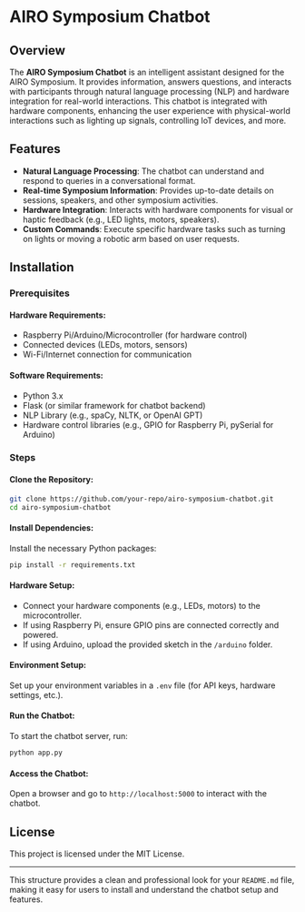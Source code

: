 
# AIRO Symposium Chatbot

## Overview
The **AIRO Symposium Chatbot** is an intelligent assistant designed for the AIRO Symposium. It provides information, answers questions, and interacts with participants through natural language processing (NLP) and hardware integration for real-world interactions. This chatbot is integrated with hardware components, enhancing the user experience with physical-world interactions such as lighting up signals, controlling IoT devices, and more.

## Features
- **Natural Language Processing**: The chatbot can understand and respond to queries in a conversational format.
- **Real-time Symposium Information**: Provides up-to-date details on sessions, speakers, and other symposium activities.
- **Hardware Integration**: Interacts with hardware components for visual or haptic feedback (e.g., LED lights, motors, speakers).
- **Custom Commands**: Execute specific hardware tasks such as turning on lights or moving a robotic arm based on user requests.

## Installation

### Prerequisites

#### Hardware Requirements:
- Raspberry Pi/Arduino/Microcontroller (for hardware control)
- Connected devices (LEDs, motors, sensors)
- Wi-Fi/Internet connection for communication

#### Software Requirements:
- Python 3.x
- Flask (or similar framework for chatbot backend)
- NLP Library (e.g., spaCy, NLTK, or OpenAI GPT)
- Hardware control libraries (e.g., GPIO for Raspberry Pi, pySerial for Arduino)

### Steps

#### Clone the Repository:
```bash
git clone https://github.com/your-repo/airo-symposium-chatbot.git
cd airo-symposium-chatbot
```

#### Install Dependencies:
Install the necessary Python packages:
```bash
pip install -r requirements.txt
```

#### Hardware Setup:
- Connect your hardware components (e.g., LEDs, motors) to the microcontroller.
- If using Raspberry Pi, ensure GPIO pins are connected correctly and powered.
- If using Arduino, upload the provided sketch in the `/arduino` folder.

#### Environment Setup:
Set up your environment variables in a `.env` file (for API keys, hardware settings, etc.).

#### Run the Chatbot:
To start the chatbot server, run:
```bash
python app.py
```

#### Access the Chatbot:
Open a browser and go to `http://localhost:5000` to interact with the chatbot.

## License
This project is licensed under the MIT License.

---

This structure provides a clean and professional look for your `README.md` file, making it easy for users to install and understand the chatbot setup and features.
